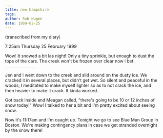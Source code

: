 ```yaml
---
title: new hampshire
tags: 
author: Rob Nugen
date: 1999-02-25
---
```


<p class=note>(transcribed from my diary)</p>
<p class=date>7:25am Thursday 25 February 1999</p>

<p>Wow! It snowed a bit las night! Only a tiny sprinkle, but enough to dust the tops of the cars. The creek won't be frozen over clear now I bet.

<p><hr width="20%" align="left">

<p>Jen and I went down to the creek and slid around on the dusty ice. We cracked it in several places, but didn't get wet.  So silent and peaceful in the woods; I meditated to make myself lighter so as to not crack the ice, and then heavier to make it crack. It kinda worked.

<p>Got back inside and Meagan called, "there's going to be 10 or 12 inches of snow today!"  Wow! I talked to her a bit and I'm pretty excited about seeing snow.

<p>Now it's 11:17am and I'm caught up. Tonight we go to see Blue Man Group in Boston. We're making contingency plans in case we get stranded overnight by the snow there!
